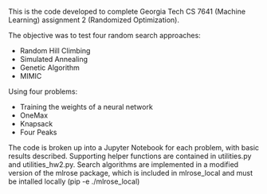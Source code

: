 This is the code developed to complete Georgia Tech CS 7641 (Machine Learning) assignment 2 (Randomized Optimization).  

The objective was to test four random search approaches:

* Random Hill Climbing
* Simulated Annealing
* Genetic Algorithm
* MIMIC

Using four problems:

* Training the weights of a neural network
* OneMax
* Knapsack
* Four Peaks

The code is broken up into a Jupyter Notebook for each problem, with basic results described.  Supporting helper functions are contained in utilities.py and utilities_hw2.py.  Search algorithms are implemented in a modified version of the mlrose package, which is included in mlrose_local and must be intalled locally (pip -e ./mlrose_local)

